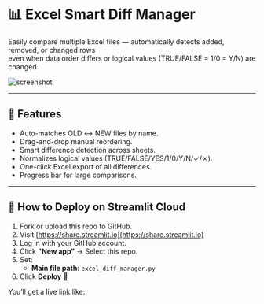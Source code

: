 # 📊 Excel Smart Diff Manager

Easily compare multiple Excel files — automatically detects added, removed, or changed rows  
even when data order differs or logical values (TRUE/FALSE = 1/0 = Y/N) are changed.

![screenshot](https://streamlit.io/images/brand/streamlit-logo-secondary-colormark-darktext.png)

---

## 🚀 Features
- Auto-matches OLD ↔ NEW files by name.
- Drag-and-drop manual reordering.
- Smart difference detection across sheets.
- Normalizes logical values (TRUE/FALSE/YES/1/0/Y/N/✓/✗).
- One-click Excel export of all differences.
- Progress bar for large comparisons.

---

## 🧩 How to Deploy on Streamlit Cloud

1. Fork or upload this repo to GitHub.
2. Visit [https://share.streamlit.io](https://share.streamlit.io)
3. Log in with your GitHub account.
4. Click **"New app"** → Select this repo.
5. Set:
   - **Main file path:** `excel_diff_manager.py`
6. Click **Deploy** 🚀

You’ll get a live link like:
